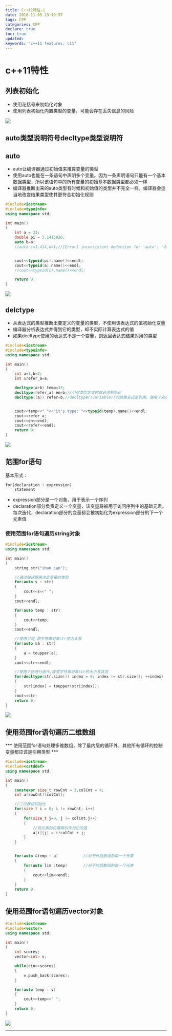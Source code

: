 ```yaml
---
title: C++11特性-1
date: 2018-11-05 23:19:57
tags: CPP
categories: CPP
declare: true
toc: true
updated:
keywords: "c++11 features, c11"
---
```

# c++11特性

## 列表初始化

- 使用花括号来初始化对象
- 使用列表初始化内置类型的变量，可能会存在丢失信息的风险
<!-- more -->
![](https://i.imgur.com/424Ebkh.png)

## auto类型说明符号decltype类型说明符

## auto

- auto让编译器通过初始值来推算变量的类型
- 使用auto也能在一条语句中声明多个变量。因为一条声明语句只能有一个基本数据类型，所以该语句中的所有变量的初始基本数据类型都必须一样
- 编译器推断出来的auto类型有时候和初始值的类型并不完全一样，编译器会适当地改变结果类型使其更符合初始化规则

```c++
#include<iostream>
#include<typeinfo>
using namespace std;

int main()
{
	int a = 33;
	double pi = 3.1415926;
	auto b=a;
	//auto c=1.414,d=1;//[Error] inconsistent deduction for 'auto': 'double' and then 'int'


	cout<<typeid(pi).name()<<endl;
    cout<<typeid(a).name()<<endl;
	//cout<<typeid(c).name()<<endl;

	return 0;
}
```
![](https://i.imgur.com/zEnxwi5.png)

## delctype

- 从表达式的类型推断出要定义的变量的类型，不使用该表达式的值初始化变量
- 编译器分析表达式并得到它的类型，却不实际计算表达式的值
- 如果decltype使用的表达式不是一个变量，则返回表达式结果对用的类型

```c++
#include<iostream>
#include<typeinfo>
using namespace std;

int main()
{
	int a=1,b=3;
	int &refer_a=a;

	decltype(a+b) temp=33;
	decltype(refer_a) en=b;//引用类型定义时就必须初始化
	decltype((a)) refer=b;//decltype((variable))的结果永远是引用，使用了双层括号


	cout<<temp<<" "<<"it's type:'"<<typeid(temp).name()<<endl;
	cout<<refer_a;
	cout<<en<<endl;
	cout<<refer<<endl;
	return 0;
}
```

![](https://i.imgur.com/41jvbQ0.png)

## 范围for语句

基本形式：

    for(declaration : expression)
        statement

- expression部分是一个对象，用于表示一个序列
- declaration部分负责定义一个变量，该变量将被用于访问序列中的基础元素。每次迭代，declaration部分的变量都会被初始化为expression部分的下一个元素值

### 使用范围for语句遍历string对象

```c++
#include<iostream>
using namespace std;

int main()
{
	string str("shan san");

	//通过编译器来决定变量的类型
	for(auto s : str)
	{
	    cout<<s<<" ";
	}
	cout<<endl;

	for(auto temp : str)
	{
		cout<<temp;
	}
	cout<<endl;

	//使用引用,使字符串对象str变为大写
	for(auto &a : str)
	{
		a = toupper(a);
	}
	cout<<str<<endl;

	//使用下标进行迭代,改变字符串对象str的大小写状态
	for(decltype(str.size()) index = 0; index != str.size(); ++index)
	{
		str[index] = toupper(str[index]);
	}
	cout<<str;
	return 0;
}
```

![](https://i.imgur.com/vcUvaGh.png)

## 使用范围for语句遍历二维数组

*** 使用范围for语句处理多维数组，除了最内层的循环外，其他所有循环的控制变量都应该是引用类型 ***

```c++
#include<iostream>
#include<cstddef>
using namespace std;

int main()
{
    constexpr size_t rowCnt = 3,colCnt = 4;
	int a[rowCnt][colCnt];

	//二位数组初始化
	for(size_t i = 0; i != rowCnt; i++)
	{
		for(size_t j=0; j != colCnt;j++)
		{
			//将元素的位置索引作为它的值
			a[i][j] = i*colCnt + j;
		}
	}


	for(auto &temp : a)           //对于外层数组的每一个元素
	{
		for(auto lim :temp)       //对于内层数组的每一个元素
		{
			cout<<lim<<endl;
		}
	}
    return 0;
}
```
## 使用范围for语句遍历vector对象

```c++
#include<iostream>
#include<vector>
using namespace std;

int main()
{
	int scores;
	vector<int> v;

	while(cin>>scores)
	{
	    v.push_back(scores);
	}

	for(auto temp : v)
	{
		cout<<temp<<" ";
	}
	return 0;
}
```

![](https://i.imgur.com/gsUr526.png)



---
